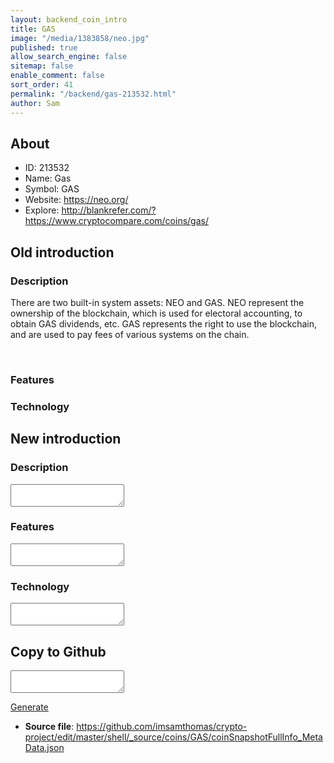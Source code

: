 ```yaml
---
layout: backend_coin_intro
title: GAS
image: "/media/1383858/neo.jpg"
published: true
allow_search_engine: false
sitemap: false
enable_comment: false
sort_order: 41
permalink: "/backend/gas-213532.html"
author: Sam
---
```


## About

- ID: 213532
- Name: Gas
- Symbol: GAS
- Website: https://neo.org/
- Explore: http://blankrefer.com/?https://www.cryptocompare.com/coins/gas/


## Old introduction

### Description

<p>There are two built-in system assets: NEO and GAS. NEO represent the ownership of the blockchain, which is used for electoral accounting, to obtain GAS dividends, etc. GAS represents the right to use the blockchain, and are used to pay fees of various systems on the chain.</p><p> </p>

### Features


### Technology




## New introduction


### Description
<textarea id="meta_description" name="description"></textarea>

### Features
<textarea id="meta_features" name="features"></textarea>

### Technology
<textarea id="meta_technology" name="technology"></textarea>


## Copy to Github

<textarea id="coinsnapshotfullinfo_metadata"></textarea>

<a href="#gen" onclick="generateMetaDatJson()">Generate</a>

- **Source file**: <a href="https://github.com/imsamthomas/crypto-project/edit/master/shell/_source/coins/GAS/coinSnapshotFullInfo_MetaData.json">https://github.com/imsamthomas/crypto-project/edit/master/shell/_source/coins/GAS/coinSnapshotFullInfo_MetaData.json</a>

